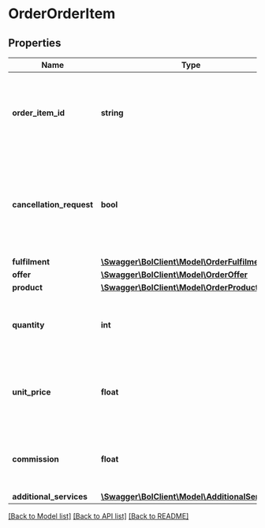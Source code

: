 # OrderOrderItem

## Properties
Name | Type | Description | Notes
------------ | ------------- | ------------- | -------------
**order_item_id** | **string** | The id for the order item (1 order can have multiple order items). | [optional] 
**cancellation_request** | **bool** | Indicates whether the order was cancelled on request of the customer before the retailer has shipped it. | [optional] 
**fulfilment** | [**\Swagger\BolClient\Model\OrderFulfilment**](OrderFulfilment.md) |  | [optional] 
**offer** | [**\Swagger\BolClient\Model\OrderOffer**](OrderOffer.md) |  | [optional] 
**product** | [**\Swagger\BolClient\Model\OrderProduct**](OrderProduct.md) |  | [optional] 
**quantity** | **int** | Amount of ordered products for this order item id. | [optional] 
**unit_price** | **float** | The selling price to the customer of a single unit including VAT. | [optional] 
**commission** | **float** | The commission for all quantities of this order item. | [optional] 
**additional_services** | [**\Swagger\BolClient\Model\AdditionalService[]**](AdditionalService.md) |  | [optional] 

[[Back to Model list]](../README.md#documentation-for-models) [[Back to API list]](../README.md#documentation-for-api-endpoints) [[Back to README]](../README.md)


